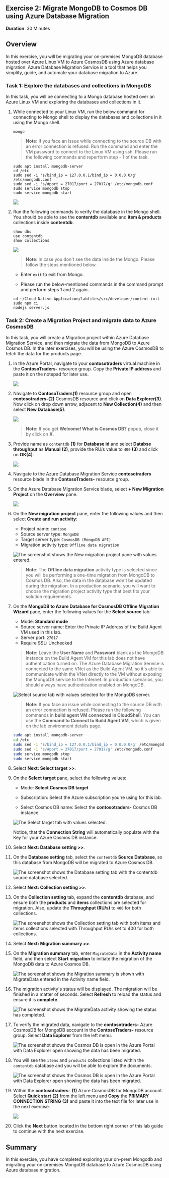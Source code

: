 ## Exercise 2: Migrate MongoDB to Cosmos DB using Azure Database Migration
  
**Duration**: 30 Minutes

## Overview

In this exercise, you will be migrating your on-premises MongoDB database hosted over Azure Linux VM to Azure CosmosDB using Azure database migration. Azure Database Migration Service is a tool that helps you simplify, guide, and automate your database migration to Azure.

### Task 1: Explore the databases and collections in MongoDB

In this task, you will be connecting to a Mongo database hosted over an Azure Linux VM and exploring the databases and collections in it.

1. While connected to your Linux VM, run the below command for connecting to Mongo shell to display the databases and collections in it using the Mongo shell.

   ```
   mongo
   ```
   
   >**Note**: If you face an issue while connecting to the source DB with an error connection is refused. Run the **<inject key="Command to Connect to Build Agent VM" enableCopy="true" />** command and enter the VM password **<inject key="Build Agent VM Password" enableCopy="true" />** to connect to the Linux VM using ssh. Please run the following commands and reperform step - 1 of the task.

   ```
   sudo apt install mongodb-server
   cd /etc
   sudo sed -i 's/bind_ip = 127.0.0.1/bind_ip = 0.0.0.0/g' /etc/mongodb.conf
   sudo sed -i 's/#port = 27017/port = 27017/g' /etc/mongodb.conf
   sudo service mongodb stop
   sudo service mongodb start
   ```
   
   ![](media/EX2-T1-S1.png)
   
1. Run the following commands to verify the database in the Mongo shell. You should be able to see the **contentdb** available and **item & products** collections inside **contentdb**.

   ```
   show dbs
   use contentdb
   show collections
   ```
   
   ![](media/mongo.png) 

   >**Note**: In case you don't see the data inside the Mongo. Please follow the steps mentioned below.

   - Enter `exit` to exit from Mongo.

   - Please run the below-mentioned commands in the command prompt and perform steps 1 and 2 again.

   ```
   cd ~/Cloud-Native-Application/labfiles/src/developer/content-init
   sudo npm ci
   nodejs server.js
   ```     

### Task 2: Create a Migration Project and migrate data to Azure CosmosDB

In this task, you will create a Migration project within Azure Database Migration Service, and then migrate the data from MongoDB to Azure Cosmos DB. In the later exercises, you will be using the Azure CosmosDB to fetch the data for the products page. 

1. In the Azure Portal, navigate to your **contosotraders** virtual machine in the **ContosoTraders-<inject key="DeploymentID" enableCopy="false" />** resource group. Copy the **Private IP address** and paste it on the notepad for later use.

   ![](media/privateip.png)

1. Navigate to **ContosoTraders<inject key="DeploymentID" enableCopy="false" />(1)** resource group and open **contosotraders-<inject key="DeploymentID" enableCopy="false" />(2)** CosmosDB resource and click on **Data Explorer(3)**. Now click on drop down arrow, adjacent to **New Collection(4)** and then select **New Database(5)**.

   ![](media/Ex2T2S2.png)

   > **Note:** If you get **Welcome! What is Cosmos DB?** popup, close it by click on **X**.

1. Provide name as `contentdb` **(1)** for **Database id** and select **Databse throughput** as **Manual** **(2)**,  provide the RU/s value to `400` **(3)** and click on **OK(4)**.

   ![](media/Ex2T2S3.png)

1. Navigate to the Azure Database Migration Service **contosotraders<inject key="DeploymentID" enableCopy="false" />** resource blade in the **ContosoTraders-<inject key="DeploymentID" enableCopy="false" />** resource group.

1. On the Azure Database Migration Service blade, select **+ New Migration Project** on the **Overview** pane.

   ![](media/newproject.png)

1. On the **New migration project** pane, enter the following values and then select **Create and run activity**:

    - Project name: `contoso`
    - Source server type: `MongoDB`
    - Target server type: `CosmosDB (MongoDB API)`
    - Migration activity type: `Offline data migration`

    ![The screenshot shows the New migration project pane with values entered.](media/ex2-newmigrationproject.png  "New migration project pane")

    >**Note**: The **Offline data migration** activity type is selected since you will be performing a one-time migration from MongoDB to Cosmos DB. Also, the data in the database won't be updated during the migration. In a production scenario, you will want to choose the migration project activity type that best fits your solution requirements.

1. On the **MongoDB to Azure Database for CosmosDB Offline Migration Wizard** pane, enter the following values for the **Select source** tab:

    - Mode: **Standard mode**
    - Source server name: Enter the Private IP Address of the Build Agent VM used in this lab.
    - Server port: `27017`
    - Require SSL: Unchecked

    > **Note:** Leave the **User Name** and **Password** blank as the MongoDB instance on the Build Agent VM for this lab does not have authentication turned on. The Azure Database Migration Service is connected to the same VNet as the Build Agent VM, so it's able to communicate within the VNet directly to the VM without exposing the MongoDB service to the Internet. In production scenarios, you should always have authentication enabled on MongoDB.

    ![Select source tab with values selected for the MongoDB server.](media/CNV2-E2-T2-S5.png "MongoDB to Azure Database for CosmosDB - Select source")
    
    > **Note:** If you face an issue while connecting to the source DB with an error connection is refused. Please run the following commands in **build agent VM connected in CloudShell**. You can use the **Command to Connect to Build Agent VM**, which is given on the lab environment details page.

    ```bash
    sudo apt install mongodb-server
    cd /etc
    sudo sed -i 's/bind_ip = 127.0.0.1/bind_ip = 0.0.0.0/g' /etc/mongodb.conf
    sudo sed -i 's/#port = 27017/port = 27017/g' /etc/mongodb.conf
    sudo service mongodb stop
    sudo service mongodb start
    ```
    
1. Select **Next: Select target >>**.

1. On the **Select target** pane, select the following values:

    - Mode: **Select Cosmos DB target**

    - Subscription: Select the Azure subscription you're using for this lab.

    - Select Cosmos DB name: Select the **contosotraders-<inject key="DeploymentID" enableCopy="false" />** Cosmos DB instance.

   ![The Select target tab with values selected.](media/targetmongo.png "MongoDB to Azure Database for CosmosDB - Select target")

   Notice, that the **Connection String** will automatically populate with the Key for your Azure Cosmos DB instance.

1. Select **Next: Database setting >>**.

1. On the **Database setting** tab, select the `contentdb` **Source Database**, so this database from MongoDB will be migrated to Azure Cosmos DB.

   ![The screenshot shows the Database setting tab with the contentdb source database selected.](media/contentdb.png "Database setting tab")

1. Select **Next: Collection setting >>**.

1. On the **Collection setting** tab, expand the **contentdb** database, and ensure both the **products** and **items** collections are selected for migration. Also, update the **Throughput (RU/s)** to `400` for both collections.

   ![The screenshot shows the Collection setting tab with both items and items collections selected with Throughput RU/s set to 400 for both collections.](media/db3.png "Throughput RU")

1. Select **Next: Migration summary >>**.

1. On the **Migration summary** tab, enter `MigrateData` in the **Activity name** field, and then select **Start migration** to initiate the migration of the MongoDB data to Azure Cosmos DB.

   ![The screenshot shows the Migration summary is shown with MigrateData entered in the Activity name field.](media/cloudnative3.png "Migration summary")

1. The migration activity's status will be displayed. The migration will be finished in a matter of seconds. Select **Refresh** to reload the status and ensure it is **complete**. 

   ![The screenshot shows the MigrateData activity showing the status has completed.](media/completed.png "MigrateData activity completed")

1. To verify the migrated data, navigate to the **contosotraders-<inject key="DeploymentID" enableCopy="false" />** Azure CosmosDB for MongoDB account in the **ContosoTraders-<inject key="DeploymentID" enableCopy="false" />** resource group. Select **Data Explorer** from the left menu.

   ![The screenshot shows the Cosmos DB is open in the Azure Portal with Data Explorer open showing the data has been migrated.](media/ex2-migrateditem.png "Cosmos DB is open")

1. You will see the `items` and `products` collections listed within the `contentdb` database and you will be able to explore the documents.

   ![The screenshot shows the Cosmos DB is open in the Azure Portal with Data Explorer open showing the data has been migrated.](media/migrates2.png "Cosmos DB is open")

1. Within the **contosotraders-<inject key="DeploymentID" enableCopy="false" />** **(1)** Azure CosmosDB for MongoDB account. Select **Quick start** **(2)** from the left menu and **Copy** the **PRIMARY CONNECTION STRING** **(3)** and paste it into the text file for later use in the next exercise.

   ![](media/ex2-cdb-copycs.png)

1. Click the **Next** button located in the bottom right corner of this lab guide to continue with the next exercise.


## Summary

In this exercise, you have completed exploring your on-prem Mongodb and migrating your on-premises MongoDB database to Azure CosmosDB using Azure database migration.
